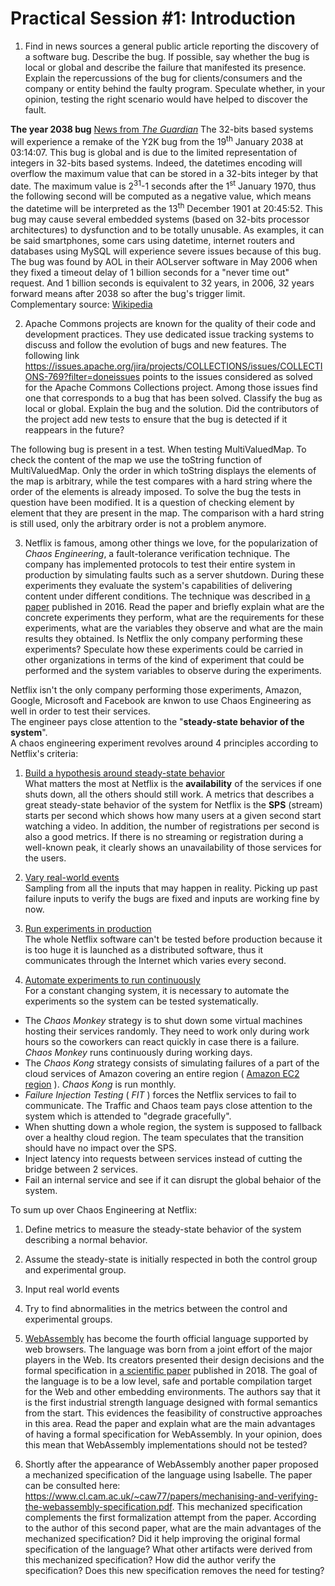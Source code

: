 # Practical Session #1: Introduction

1. Find in news sources a general public article reporting the discovery of a software bug. Describe the bug. If possible, say whether the bug is local or global and describe the failure that manifested its presence. Explain the repercussions of the bug for clients/consumers and the company or entity behind the faulty program. Speculate whether, in your opinion, testing the right scenario would have helped to discover the fault.

**The year 2038 bug** [News from *The Guardian*](https://www.theguardian.com/technology/2014/dec/17/is-the-year-2038-problem-the-new-y2k-bug)
The 32-bits based systems will experience a remake of the Y2K bug from the 19<sup>th</sup> January 2038 at 03:14:07. This bug is global and is due to the limited representation of integers in 32-bits based systems. Indeed, the datetimes encoding will overflow the maximum value that can be stored in a 32-bits integer by that date. The maximum value is 2<sup>31</sup>-1 seconds after the 1<sup>st</sup> January 1970, thus the following second will be computed as a negative value, which means the datetime will be interpreted as the 13<sup>th</sup> December 1901 at 20:45:52. This bug may cause several embedded systems (based on 32-bits processor architectures) to dysfunction and to be totally unusable. As examples, it can be said smartphones, some cars using datetime, internet routers and databases using MySQL will experience severe issues because of this bug. The bug was found by AOL in their AOLserver software in May 2006 when they fixed a timeout delay of 1 billion seconds for a "never time out" request. And 1 billion seconds is equivalent to 32 years, in 2006, 32 years forward means after 2038 so after the bug's trigger limit.<br/>
Complementary source: [Wikipedia](https://en.wikipedia.org/wiki/Year_2038_problem)

2. Apache Commons projects are known for the quality of their code and development practices. They use dedicated issue tracking systems to discuss and follow the evolution of bugs and new features. The following link https://issues.apache.org/jira/projects/COLLECTIONS/issues/COLLECTIONS-769?filter=doneissues points to the issues considered as solved for the Apache Commons Collections project. Among those issues find one that corresponds to a bug that has been solved. Classify the bug as local or global. Explain the bug and the solution. Did the contributors of the project add new tests to ensure that the bug is detected if it reappears in the future?

The following bug is present in a test. When testing MultiValuedMap.
To check the content of the map we use the toString function of MultiValuedMap. Only the order in which toString displays the elements of the map is arbitrary, while the test compares with a hard string where the order of the elements is already imposed.
To solve the bug the tests in question have been modified. It is a question of checking element by element that they are present in the map. The comparison with a hard string is still used, only the arbitrary order is not a problem anymore.

3. Netflix is famous, among other things we love, for the popularization of *Chaos Engineering*, a fault-tolerance verification technique. The company has implemented protocols to test their entire system in production by simulating faults such as a server shutdown. During these experiments they evaluate the system's capabilities of delivering content under different conditions. The technique was described in [a paper](https://arxiv.org/ftp/arxiv/papers/1702/1702.05843.pdf) published in 2016. Read the paper and briefly explain what are the concrete experiments they perform, what are the requirements for these experiments, what are the variables they observe and what are the main results they obtained. Is Netflix the only company performing these experiments? Speculate how these experiments could be carried in other organizations in terms of the kind of experiment that could be performed and the system variables to observe during the experiments.

Netflix isn't the only company performing those experiments, Amazon, Google, Microsoft and Facebook are knwon to use Chaos Engineering as well in order to test their services.<br/>
The engineer pays close attention to the "**steady-state behavior of the system**".<br/>
A chaos engineering experiment revolves around 4 principles according to Netflix's criteria:

1. <ins>Build a hypothesis around steady-state behavior</ins><br/>What matters the most at Netflix is the **availability** of the services if one shuts down, all the others should still work. A metrics that describes a great steady-state behavior of the system for Netflix is the **SPS** (stream) starts per second which shows how many users at a given second start watching a video. In addition, the number of registrations per second is also a good metrics. If there is no streaming or registration during a well-known peak, it clearly shows an unavailability of those services for the users.

2. <ins>Vary real-world events</ins><br/>Sampling from all the inputs that may happen in reality. Picking up past failure inputs to verify the bugs are fixed and inputs are working fine by now.

3. <ins>Run experiments in production</ins><br/>The whole Netflix software can't be tested before production because it is too huge it is launched as a distributed software, thus it communicates through the Internet which varies every second.

4. <ins>Automate experiments to run continuously</ins><br/>For a constant changing system, it is necessary to automate the experiments so the system can be tested systematically.

* The *Chaos Monkey* strategy is to shut down some virtual machines hosting their services randomly. They need to work only during work hours so the coworkers can react quickly in case there is a failure. *Chaos Monkey* runs continuously during working days.
* The *Chaos Kong* strategy consists of simulating failures of a part of the cloud services of Amazon covering an entire region ( [Amazon EC2 region](https://docs.aws.amazon.com/fr_fr/AWSEC2/latest/UserGuide/using-regions-availability-zones.html#concepts-available-regions) ). *Chaos Kong* is run monthly.
* *Failure Injection Testing* ( *FIT* ) forces the Netflix services to fail to communicate. The Traffic and Chaos team pays close attention to the system which is attended to "degrade gracefully".
* When shutting down a whole region, the system is supposed to fallback over a healthy cloud region. The team speculates that the transition should have no impact over the SPS.
* Inject latency into requests between services instead of cutting the bridge between 2 services.
* Fail an internal service and see if it can disrupt the global behaior of the system.

To sum up over Chaos Engineering at Netflix:

1. Define metrics to measure the steady-state behavior of the system describing a normal behavior.

2. Assume the steady-state is initially respected in both the control group and experimental group.

3. Input real world events

4. Try to find abnormalities in the metrics between the control and experimental groups.

4. [WebAssembly](https://webassembly.org/) has become the fourth official language supported by web browsers. The language was born from a joint effort of the major players in the Web. Its creators presented their design decisions and the formal specification in [a scientific paper](https://people.mpi-sws.org/~rossberg/papers/Haas,%20Rossberg,%20Schuff,%20Titzer,%20Gohman,%20Wagner,%20Zakai,%20Bastien,%20Holman%20-%20Bringing%20the%20Web%20up%20to%20Speed%20with%20WebAssembly.pdf) published in 2018. The goal of the language is to be a low level, safe and portable compilation target for the Web and other embedding environments. The authors say that it is the first industrial strength language designed with formal semantics from the start. This evidences the feasibility of constructive approaches in this area. Read the paper and explain what are the main advantages of having a formal specification for WebAssembly. In your opinion, does this mean that WebAssembly implementations should not be tested? 

5.  Shortly after the appearance of WebAssembly another paper proposed a mechanized specification of the language using Isabelle. The paper can be consulted here: https://www.cl.cam.ac.uk/~caw77/papers/mechanising-and-verifying-the-webassembly-specification.pdf. This mechanized specification complements the first formalization attempt from the paper. According to the author of this second paper, what are the main advantages of the mechanized specification? Did it help improving the original formal specification of the language? What other artifacts were derived from this mechanized specification? How did the author verify the specification? Does this new specification removes the need for testing?

